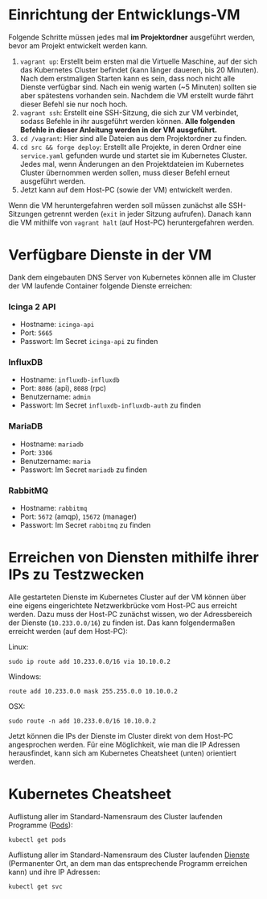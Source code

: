 # Einrichtung der Entwicklungs-VM
Folgende Schritte müssen jedes mal **im Projektordner** ausgeführt werden, bevor am Projekt entwickelt werden kann.

1. `vagrant up`: Erstellt beim ersten mal die Virtuelle Maschine, auf der sich das Kubernetes Cluster befindet (kann länger daueren, bis 20 Minuten). Nach dem erstmaligen Starten kann es sein, dass noch nicht alle Dienste verfügbar sind. Nach ein wenig warten (~5 Minuten) sollten sie aber spätestens vorhanden sein. Nachdem die VM erstellt wurde fährt dieser Befehl sie nur noch hoch.
2. `vagrant ssh`: Erstellt eine SSH-Sitzung, die sich zur VM verbindet, sodass Befehle in ihr ausgeführt werden können. **Alle folgenden Befehle in dieser Anleitung werden in der VM ausgeführt.**
3. `cd /vagrant`: Hier sind alle Dateien aus dem Projektordner zu finden.
4. `cd src && forge deploy`: Erstellt alle Projekte, in deren Ordner eine `service.yaml` gefunden wurde und startet sie im Kubernetes Cluster. Jedes mal, wenn Änderungen an den Projektdateien im Kubernetes Cluster übernommen werden sollen, muss dieser Befehl erneut ausgeführt werden.
5. Jetzt kann auf dem Host-PC (sowie der VM) entwickelt werden.

Wenn die VM heruntergefahren werden soll müssen zunächst alle SSH-Sitzungen getrennt werden (`exit` in jeder Sitzung aufrufen). Danach kann die VM mithilfe von `vagrant halt` (auf Host-PC) heruntergefahren werden.


# Verfügbare Dienste in der VM
Dank dem eingebauten DNS Server von Kubernetes können alle im Cluster der VM laufende Container folgende Dienste erreichen:

### Icinga 2 API
* Hostname: `icinga-api`
* Port: `5665`
* Passwort: Im Secret `icinga-api` zu finden

### InfluxDB
* Hostname: `influxdb-influxdb`
* Port: `8086` (api), `8088` (rpc)
* Benutzername: `admin`
* Passwort: Im Secret `influxdb-influxdb-auth` zu finden

### MariaDB
* Hostname: `mariadb`
* Port: `3306`
* Benutzername: `maria`
* Passwort: Im Secret `mariadb` zu finden

### RabbitMQ
* Hostname: `rabbitmq`
* Port: `5672` (amqp), `15672` (manager)
* Passwort: Im Secret `rabbitmq` zu finden


# Erreichen von Diensten mithilfe ihrer IPs zu Testzwecken
Alle gestarteten Dienste im Kubernetes Cluster auf der VM können über eine eigens eingerichtete Netzwerkbrücke vom Host-PC aus erreicht werden. Dazu muss der Host-PC zunächst wissen, wo der Adressbereich der Dienste (`10.233.0.0/16`) zu finden ist. Das kann folgendermaßen erreicht werden (auf dem Host-PC):

Linux:
```
sudo ip route add 10.233.0.0/16 via 10.10.0.2
```

Windows:
```
route add 10.233.0.0 mask 255.255.0.0 10.10.0.2
```

OSX:
```
sudo route -n add 10.233.0.0/16 10.10.0.2
```

Jetzt können die IPs der Dienste im Cluster direkt von dem Host-PC angesprochen werden. Für eine Möglichkeit, wie man die IP Adressen herausfindet, kann sich am Kubernetes Cheatsheet (unten) orientiert werden.


# Kubernetes Cheatsheet

Auflistung aller im Standard-Namensraum des Cluster laufenden Programme ([Pods](https://kubernetes.io/docs/concepts/workloads/pods/pod/)):
```
kubectl get pods
```

Auflistung aller im Standard-Namensraum des Cluster laufenden [Dienste](https://kubernetes.io/docs/concepts/services-networking/service/) (Permanenter Ort, an dem man das entsprechende Programm erreichen kann) und ihre IP Adressen:
```
kubectl get svc
```
